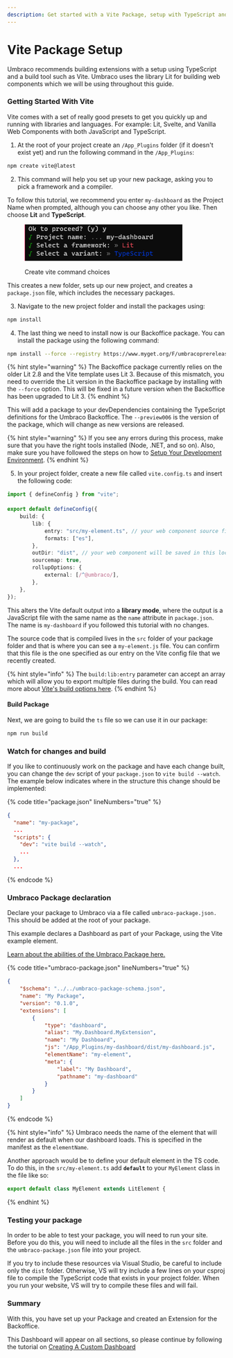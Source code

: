 ```yaml
---
description: Get started with a Vite Package, setup with TypeScript and Lit
---
```


# Vite Package Setup

Umbraco recommends building extensions with a setup using TypeScript and a build tool such as Vite. Umbraco uses the library Lit for building web components which we will be using throughout this guide.

### Getting Started With Vite

Vite comes with a set of really good presets to get you quickly up and running with libraries and languages. For example: Lit, Svelte, and Vanilla Web Components with both JavaScript and TypeScript.

1. At the root of your project create an `/App_Plugins` folder (if it doesn't exist yet) and run the following command in the `/App_Plugins`:

```bash
npm create vite@latest
```

2. This command will help you set up your new package, asking you to pick a framework and a compiler.&#x20;

To follow this tutorial, we recommend you enter `my-dashboard` as the Project Name when prompted, although you can choose any other you like. Then choose **Lit** and **TypeScript**.

<figure><img src="../../.gitbook/assets/Vite_Package_Setup_Image_Install.png" alt=""><figcaption><p>Create vite command choices</p></figcaption></figure>

This creates a new folder, sets up our new project, and creates a `package.json` file, which includes the necessary packages.

3. Navigate to the new project folder and install the packages using:

```bash
npm install
```

4. The last thing we need to install now is our Backoffice package. You can install the package using the following command:

```bash
npm install --force --registry https://www.myget.org/F/umbracoprereleases/npm/ -D @umbraco-cms/backoffice@14.0.0--preview006
```

{% hint style="warning" %}
The Backoffice package currently relies on the older Lit 2.8 and the Vite template uses Lit 3. Because of this mismatch, you need to override the Lit version in the Backoffice package by installing with the `--force` option. This will be fixed in a future version when the Backoffice has been upgraded to Lit 3.
{% endhint %}

This will add a package to your devDependencies containing the TypeScript definitions for the Umbraco Backoffice. The `--preview006` is the version of the package, which will change as new versions are released.&#x20;

{% hint style="warning" %}
If you see any errors during this process, make sure that you have the right tools installed (Node, .NET, and so on). Also, make sure you have followed the steps on how to [Setup Your Development Environment](./).
{% endhint %}

5. In your project folder, create a new file called `vite.config.ts` and insert the following code:

```ts
import { defineConfig } from "vite";

export default defineConfig({
    build: {
        lib: {
            entry: "src/my-element.ts", // your web component source file
            formats: ["es"],
        },
        outDir: "dist", // your web component will be saved in this location
        sourcemap: true,
        rollupOptions: {
            external: [/^@umbraco/],
        },
    },
});
```

This alters the Vite default output into a **library mode**, where the output is a JavaScript file with the same name as the `name` attribute in `package.json`. The name is `my-dashboard` if you followed this tutorial with no changes.

The source code that is compiled lives in the `src` folder of your package folder and that is where you can see a `my-element.js` file. You can confirm that this file is the one specified as our entry on the Vite config file that we recently created.

{% hint style="info" %}
The `build:lib:entry` parameter can accept an array which will allow you to export multiple files during the build. You can read more about [Vite's build options here](https://vitejs.dev/config/build-options.html#build-lib).
{% endhint %}

#### Build Package

Next, we are going to build the `ts` file so we can use it in our package:

```bash
npm run build
```

### Watch for changes and build

If you like to continuously work on the package and have each change built, you can change the `dev` script of your `package.json` to `vite build --watch`. The example below indicates where in the structure this change should be implemented:

{% code title="package.json" lineNumbers="true" %}
```json
{
  "name": "my-package",
  ...
  "scripts": {
    "dev": "vite build --watch",
    ...
  },
  ...
```
{% endcode %}

### Umbraco Package declaration

Declare your package to Umbraco via a file called `umbraco-package.json.` This should be added at the root of your package.

This example declares a Dashboard as part of your Package, using the Vite example element.

[Learn about the abilities of the Umbraco Package here.](../package-manifest.md)

{% code title="umbraco-package.json" lineNumbers="true" %}
```json
{
    "$schema": "../../umbraco-package-schema.json",
    "name": "My Package",
    "version": "0.1.0",
    "extensions": [
        {
            "type": "dashboard",
            "alias": "My.Dashboard.MyExtension",
            "name": "My Dashboard",
            "js": "/App_Plugins/my-dashboard/dist/my-dashboard.js",
            "elementName": "my-element",
            "meta": {
                "label": "My Dashboard",
                "pathname": "my-dashboard"
            }
        }
    ]
}
```
{% endcode %}

{% hint style="info" %}
Umbraco needs the name of the element that will render as default when our dashboard loads. This is specified in the manifest as the `elementName`.&#x20;

Another approach would be to define your default element in the TS code. To do this, in the `src/my-element.ts` add **`default`** to your `MyElement` class in the  file like so:

```ts
export default class MyElement extends LitElement {
```
{% endhint %}

### Testing your package

In order to be able to test your package, you will need to run your site. Before you do this, you will need to include all the files in the `src` folder and the `umbraco-package.json` file into your project.

If you try to include these resources via Visual Studio, be careful to include only the `dist` folder. Otherwise, VS will try include a few lines on your csproj file to compile the TypeScript code that exists in your project folder. When you run your website, VS will try to compile these files and will fail.

### Summary

With this, you have set up your Package and created an Extension for the Backoffice.

This Dashboard will appear on all sections, so please continue by following the tutorial on [Creating A Custom Dashboard](../../tutorials/creating-a-custom-dashboard.md)
